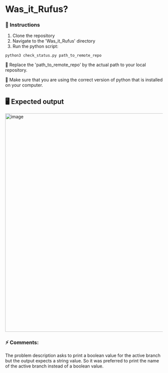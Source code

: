 # Was_it_Rufus?

### 📜 Instructions

1. Clone the repository
2. Navigate to the 'Was_it_Rufus' directory
3. Run the python script:

`python3 check_status.py path_to_remote_repo`

💁‍ Replace the 'path_to_remote_repo' by the actual path to your local repository.

🐍 Make sure that you are using the correct version of python that is installed on your computer.

## 🖥️ Expected output

<img width="698" alt="image" src="https://user-images.githubusercontent.com/47474227/212499128-41b2d247-40e8-4b44-bce3-c7ea70a234d2.png">

### ⚡️ Comments:

The problem description asks to print a boolean value for the active branch but the output expects a string value.
So it was preferred to print the name of the active branch instead of a boolean value.
